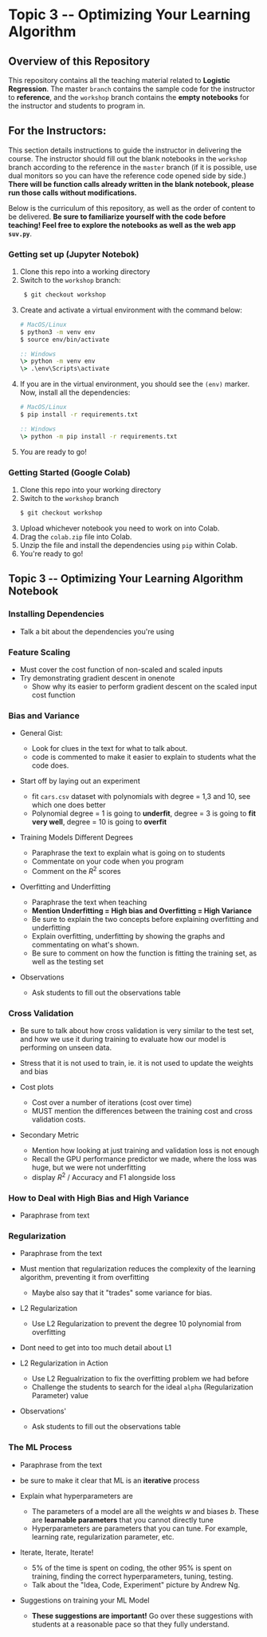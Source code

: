# Topic 3 -- Optimizing Your Learning Algorithm

## Overview of this Repository
This repository contains all the teaching material related to **Logistic Regression**. The master `branch` contains the sample code for the instructor to **reference**, and the `workshop` branch contains the **empty notebooks** for the instructor and students to program in.

## For the Instructors:

This section details instructions to guide the instructor in delivering the course. The instructor should fill out the blank notebooks in the `workshop` branch according to the reference in the `master` branch (if it is possible, use dual monitors so you can have the reference code opened side by side.) **There will be function calls already written in the blank notebook, please run those calls without modifications.**

Below is the curriculum of this repository, as well as the order of content to be delivered. **Be sure to familiarize yourself with the code before teaching! Feel free to explore the notebooks as well as the web app `suv.py`**.

### Getting set up (Jupyter Notebok)
1. Clone this repo into a working directory
2. Switch to the `workshop` branch:
   ```bash
    $ git checkout workshop
   ```
3. Create and activate a virtual environment with the command below:
    ```bash
    # MacOS/Linux
    $ python3 -m venv env 
    $ source env/bin/activate
    ```
    ```bat
    :: Windows
    \> python -m venv env 
    \> .\env\Scripts\activate
    ```
4. If you are in the virtual environment, you should see the `(env)` marker. Now, install all the dependencies:
    ```bash
    # MacOS/Linux
    $ pip install -r requirements.txt
    ```
    ```bat
    :: Windows
    \> python -m pip install -r requirements.txt
    ```
5. You are ready to go!

### Getting Started (Google Colab)
1. Clone this repo into your working directory
2. Switch to the `workshop` branch
    ```bash
    $ git checkout workshop
    ```
3. Upload whichever notebook you need to work on into Colab.
4. Drag the `colab.zip` file into Colab.
5. Unzip the file and install the dependencies using `pip` within Colab.
6. You're ready to go!


## Topic 3 -- Optimizing Your Learning Algorithm Notebook

### Installing Dependencies
- Talk a bit about the dependencies you're using

### Feature Scaling
- Must cover the cost function of non-scaled and scaled inputs
- Try demonstrating gradient descent in onenote
    - Show why its easier to perform gradient descent on the scaled input cost function

### Bias and Variance 
- General Gist:
    - Look for clues in the text for what to talk about.
    - code is commented to make it easier to explain to students what the code does.

- Start off by laying out an experiment 
    -  fit `cars.csv` dataset with polynomials with degree = 1,3 and 10, see which one does better
    - Polynomial degree = 1 is going to **underfit**, degree = 3 is going to **fit very well**, degree = 10 is going to **overfit**

- Training Models Different Degrees
    - Paraphrase the text to explain what is going on to students
    - Commentate on your code when you program
    - Comment on the $R^2$ scores

- Overfitting and Underfitting
    - Paraphrase the text when teaching 
    - **Mention Underfitting = High bias and Overfitting = High Variance**
    - Be sure to explain the two concepts before explaining overfitting and underfitting
    - Explain overfitting, underfitting by showing the graphs and commentating on what's shown. 
    - Be sure to comment on how the function is fitting the training set, as well as the testing set

- Observations
    - Ask students to fill out the observations table
  

### Cross Validation
- Be sure to talk about how cross validation is very similar to the test set, and how we use it during training to evaluate how our model is performing on unseen data.
- Stress that it is not used to train, ie. it is not used to update the weights and bias
- Cost plots
    - Cost over a number of iterations (cost over time)
    - MUST mention the differences between the training cost and cross validation costs.

- Secondary Metric
    - Mention how looking at just training and validation loss is not enough
    - Recall the GPU performance predictor we made, where the loss was huge, but we were not underfitting
    - display $R^2$ / Accuracy and F1 alongside loss

### How to Deal with High Bias and High Variance
- Paraphrase from text

### Regularization
- Paraphrase from the text
- Must mention that regularization reduces the complexity of the learning algorithm, preventing it from overfitting
    - Maybe also say that it "trades" some variance for bias.

- L2 Regularization
    - Use L2 Regularization to prevent the degree 10 polynomial from overfitting
- Dont need to get into too much detail about L1
- L2 Regularization in Action

    - Use L2 Regualrization to fix the overfitting problem we had before
    - Challenge the students to search for the ideal `alpha` (Regularization Parameter) value

- Observations'
    - Ask students to fill out the observations table

### The ML Process
- Paraphrase from the text
- be sure to make it clear that ML is an **iterative** process
- Explain what hyperparameters are
    - The parameters of a model are all the weights $w$ and biases $b$. These are **learnable parameters** that you cannot directly tune
    - Hyperparameters are parameters that you can tune. For example, learning rate, regularization parameter, etc.
- Iterate, Iterate, Iterate!
    - 5% of the time is spent on coding, the other 95% is spent on training, finding the correct hyperparameters, tuning, testing.
    - Talk about the "Idea, Code, Experiment" picture by Andrew Ng.

- Suggestions on training your ML Model
    - **These suggestions are important!** Go over these suggestions with students at a reasonable pace so that they fully understand.